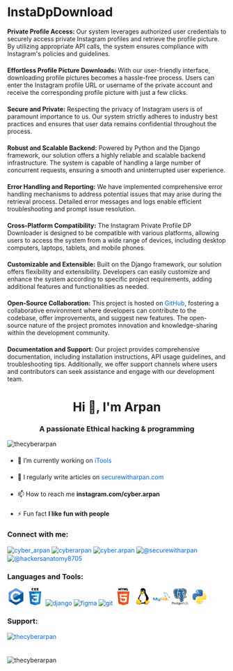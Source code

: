 # InstaDpDownload
<style>
    p {
        margin-bottom: 1.5em;
    }

    strong {
        font-weight: bold;
    }

    a {
        color: #0366d6;
        text-decoration: none;
    }

    a:hover {
        text-decoration: underline;
    }
</style>


<p>
    <strong>Private Profile Access:</strong> Our system leverages authorized user credentials to securely access private Instagram profiles and retrieve the profile picture. By utilizing appropriate API calls, the system ensures compliance with Instagram's policies and guidelines.
</p>

<p>
    <strong>Effortless Profile Picture Downloads:</strong> With our user-friendly interface, downloading profile pictures becomes a hassle-free process. Users can enter the Instagram profile URL or username of the private account and receive the corresponding profile picture with just a few clicks.
</p>

<p>
    <strong>Secure and Private:</strong> Respecting the privacy of Instagram users is of paramount importance to us. Our system strictly adheres to industry best practices and ensures that user data remains confidential throughout the process.
</p>

<p>
    <strong>Robust and Scalable Backend:</strong> Powered by Python and the Django framework, our solution offers a highly reliable and scalable backend infrastructure. The system is capable of handling a large number of concurrent requests, ensuring a smooth and uninterrupted user experience.
</p>

<p>
    <strong>Error Handling and Reporting:</strong> We have implemented comprehensive error handling mechanisms to address potential issues that may arise during the retrieval process. Detailed error messages and logs enable efficient troubleshooting and prompt issue resolution.
</p>

<p>
    <strong>Cross-Platform Compatibility:</strong> The Instagram Private Profile DP Downloader is designed to be compatible with various platforms, allowing users to access the system from a wide range of devices, including desktop computers, laptops, tablets, and mobile phones.
</p>

<p>
    <strong>Customizable and Extensible:</strong> Built on the Django framework, our solution offers flexibility and extensibility. Developers can easily customize and enhance the system according to specific project requirements, adding additional features and functionalities as needed.
</p>

<p>
    <strong>Open-Source Collaboration:</strong> This project is hosted on <a href="https://github.com" target="_blank">GitHub</a>, fostering a collaborative environment where developers can contribute to the codebase, offer improvements, and suggest new features. The open-source nature of the project promotes innovation and knowledge-sharing within the development community.
</p>

<p>
    <strong>Documentation and Support:</strong> Our project provides comprehensive documentation, including installation instructions, API usage guidelines, and troubleshooting tips. Additionally, we offer support channels where users and contributors can seek assistance and engage with our development team.
</p>







<h1 align="center">Hi 👋, I'm Arpan</h1>
<h3 align="center">A passionate Ethical hacking & programming</h3>

<p align="left"> <img src="https://komarev.com/ghpvc/?username=thecyberarpan&label=Profile%20views&color=0e75b6&style=flat" alt="thecyberarpan" /> </p>

- 🔭 I’m currently working on [iTools](https://github.com/thecyberarpan/iTools)

- 📝 I regularly write articles on [securewitharpan.com](securewitharpan.com)

- 📫 How to reach me **instagram.com/cyber.arpan**

- ⚡ Fun fact **I like fun with people**

<h3 align="left">Connect with me:</h3>
<p align="left">
<a href="https://twitter.com/cyber_arpan" target="blank"><img align="center" src="https://raw.githubusercontent.com/rahuldkjain/github-profile-readme-generator/master/src/images/icons/Social/twitter.svg" alt="cyber_arpan" height="30" width="40" /></a>
<a href="https://fb.com/cyberarpan" target="blank"><img align="center" src="https://raw.githubusercontent.com/rahuldkjain/github-profile-readme-generator/master/src/images/icons/Social/facebook.svg" alt="cyberarpan" height="30" width="40" /></a>
<a href="https://instagram.com/cyber.arpan" target="blank"><img align="center" src="https://raw.githubusercontent.com/rahuldkjain/github-profile-readme-generator/master/src/images/icons/Social/instagram.svg" alt="cyber.arpan" height="30" width="40" /></a>
<a href="https://medium.com/@securewitharpan" target="blank"><img align="center" src="https://raw.githubusercontent.com/rahuldkjain/github-profile-readme-generator/master/src/images/icons/Social/medium.svg" alt="@securewitharpan" height="30" width="40" /></a>
<a href="https://www.youtube.com/c/@hackersanatomy8705" target="blank"><img align="center" src="https://raw.githubusercontent.com/rahuldkjain/github-profile-readme-generator/master/src/images/icons/Social/youtube.svg" alt="@hackersanatomy8705" height="30" width="40" /></a>
</p>

<h3 align="left">Languages and Tools:</h3>
<p align="left"> <a href="https://www.cprogramming.com/" target="_blank" rel="noreferrer"> <img src="https://raw.githubusercontent.com/devicons/devicon/master/icons/c/c-original.svg" alt="c" width="40" height="40"/> </a> <a href="https://www.w3schools.com/css/" target="_blank" rel="noreferrer"> <img src="https://raw.githubusercontent.com/devicons/devicon/master/icons/css3/css3-original-wordmark.svg" alt="css3" width="40" height="40"/> </a> <a href="https://www.djangoproject.com/" target="_blank" rel="noreferrer"> <img src="https://cdn.worldvectorlogo.com/logos/django.svg" alt="django" width="40" height="40"/> </a> <a href="https://www.figma.com/" target="_blank" rel="noreferrer"> <img src="https://www.vectorlogo.zone/logos/figma/figma-icon.svg" alt="figma" width="40" height="40"/> </a> <a href="https://git-scm.com/" target="_blank" rel="noreferrer"> <img src="https://www.vectorlogo.zone/logos/git-scm/git-scm-icon.svg" alt="git" width="40" height="40"/> </a> <a href="https://www.w3.org/html/" target="_blank" rel="noreferrer"> <img src="https://raw.githubusercontent.com/devicons/devicon/master/icons/html5/html5-original-wordmark.svg" alt="html5" width="40" height="40"/> </a> <a href="https://www.linux.org/" target="_blank" rel="noreferrer"> <img src="https://raw.githubusercontent.com/devicons/devicon/master/icons/linux/linux-original.svg" alt="linux" width="40" height="40"/> </a> <a href="https://www.mysql.com/" target="_blank" rel="noreferrer"> <img src="https://raw.githubusercontent.com/devicons/devicon/master/icons/mysql/mysql-original-wordmark.svg" alt="mysql" width="40" height="40"/> </a> <a href="https://www.postgresql.org" target="_blank" rel="noreferrer"> <img src="https://raw.githubusercontent.com/devicons/devicon/master/icons/postgresql/postgresql-original-wordmark.svg" alt="postgresql" width="40" height="40"/> </a> <a href="https://www.python.org" target="_blank" rel="noreferrer"> <img src="https://raw.githubusercontent.com/devicons/devicon/master/icons/python/python-original.svg" alt="python" width="40" height="40"/> </a> </p>

<h3 align="left">Support:</h3>
<p><a href="https://www.buymeacoffee.com/thecyberarpan"> <img align="left" src="https://cdn.buymeacoffee.com/buttons/v2/default-yellow.png" height="50" width="210" alt="thecyberarpan" /></a></p><br><br>

<p><img align="center" src="https://github-readme-streak-stats.herokuapp.com/?user=thecyberarpan&" alt="thecyberarpan" /></p>
